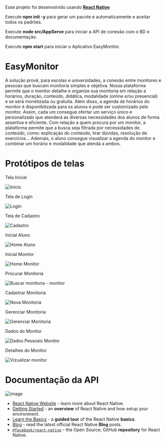 Esse projeto foi desenvolvido usando [**React Native**](https://reactnative.dev) 

Execute **npm init -y** para gerar um pacote e automaticamente e aceitar todos os padrões.

Execute **node src/AppServe** para iniciar a API de conexão com o BD e documentação.

Execute **npm start** para iniciar o Aplicativo EasyMonitor.

# EasyMonitor

A solução provê, para escolas e universidades, a conexão entre monitores e pessoas que buscam monitoria simples e objetiva.
Nossa plataforma permite que o monitor detalhe e organize sua monitoria em relação a horários, duração, conteúdo, didática, modalidade (online e/ou presencial) e se será monetizada ou gratuita. Além disso, a agenda de horários do monitor é disponibilizada para os alunos e pode ser customizado pelo monitor. Assim, cada um consegue ofertar um serviço único e personalizado que atenderá as diversas necessidades dos alunos de forma assertiva e eficiente.
Com relação a quem procura por um monitor, a plataforma permite que a busca seja filtrada por necessidades de conteúdo, como: explicação do conteúdo, tirar dúvidas, resolução de exercícios... Ademais, o aluno consegue visualizar a agenda do monitor e combinar um horário e modalidade que atenda a ambos.

# Protótipos de telas
Tela Inicial

![Inicio](https://github.com/valdenir-ziger/easymonitormobileproject/assets/95504751/3a5fbf08-73e9-461b-98b7-2d6a4b19a5b0)

Tela de Login

![Login](https://github.com/valdenir-ziger/easymonitormobileproject/assets/95504751/1b68fb36-1051-41e9-a3f2-da3ec7df05d1)

Tela de Cadastro

![Cadastro](https://github.com/valdenir-ziger/easymonitormobileproject/assets/95504751/4affc1ff-93cb-4b95-b8b7-24fce7e549af)

Inicial Aluno

![Home Aluno](https://github.com/valdenir-ziger/easymonitormobileproject/assets/95504751/55172c75-85cb-4008-ad4c-54afa2d3bbdc)

Inicial Monitor

![Home Monitor](https://github.com/valdenir-ziger/easymonitormobileproject/assets/95504751/f42e0944-cdee-4273-bd56-c8046c31a1e3)

Procurar Monitoria

![Buscar monitoria - monitor](https://github.com/valdenir-ziger/easymonitormobileproject/assets/95504751/f0e9c98d-57f5-4dc8-ad0d-f5f2a2b3286c)

Cadastrar Monitoria

![Nova Monitoria](https://github.com/valdenir-ziger/easymonitormobileproject/assets/95504751/f3e00d60-97c1-4855-b9e1-7c338a18a693)

Gerenciar Monitoria

![Gerenciar Monitoria](https://github.com/valdenir-ziger/easymonitormobileproject/assets/95504751/02951cad-5066-456b-a378-62fb6e0ccf99)


Dados do Monitor

![Dados Pessoais Monitor](https://github.com/valdenir-ziger/easymonitormobileproject/assets/95504751/36933d9b-03c1-4714-b366-ac7bf164fff5)

Detalhes do Monitor

![Vizualizar monitor](https://github.com/valdenir-ziger/easymonitormobileproject/assets/95504751/8fa241bb-a790-4c0d-a4cb-6625d5a27f06)

# Documentação da API

![image](https://github.com/valdenir-ziger/easymonitormobileproject/assets/95504751/4629257d-72cb-4e23-adb0-f98e2e5fe68a)

- [React Native Website](https://reactnative.dev) - learn more about React Native.
- [Getting Started](https://reactnative.dev/docs/environment-setup) - an **overview** of React Native and how setup your environment.
- [Learn the Basics](https://reactnative.dev/docs/getting-started) - a **guided tour** of the React Native **basics**.
- [Blog](https://reactnative.dev/blog) - read the latest official React Native **Blog** posts.
- [`@facebook/react-native`](https://github.com/facebook/react-native) - the Open Source; GitHub **repository** for React Native.
